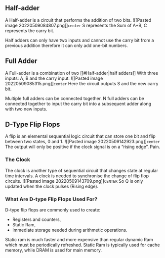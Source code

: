 

## Half-adder

A Half-adder is a circuit that performs the addition of two bits.
![[Pasted image 20220509084807.png]]`center`
S represents the Sum of A+B, C represents the carry bit.

Half adders can only have two inputs and cannot use the carry bit from a previous addition therefore it can only add one-bit numbers.

## Full Adder

A Full-adder is a combination of two [[#Half-adder|half adders]] With three inputs: A, B and the carry input.
![[Pasted image 20220509085315.png]]`center`
Here the circuit outputs S and the new carry bit.

Multiple full adders can be connected together. N full adders can be connected together to input the carry bit into a subsequent adder along with two new inputs.

## D-Type Flip Flops

A flip is an elemental sequential logic circuit that can store one bit and flip between two states, 0 and 1.
![[Pasted image 20220509142923.png]]`center`
The output will only be positive if the clock signal is on a “rising edge”. Pain.

### The Clock

The clock is another type of sequential circuit that changes state at regular time intervals. A clock is needed to synchronise the change of flip flop circuits.
![[Pasted image 20220509143709.png]]`CENTER`
So Q is only updated when the clock pulses (Rising edge).

### What Are D-type Flip Flops Used For?

D-type flip flops are commonly used to create:
-   Registers and counters,
-   Static Ram,
-   Immediate storage needed during arithmetic operations.

 Static ram is much faster and more expensive than regular dynamic Ram which must be periodically refreshed. Static Ram is typically used for cache memory, while DRAM is used for main memory.

